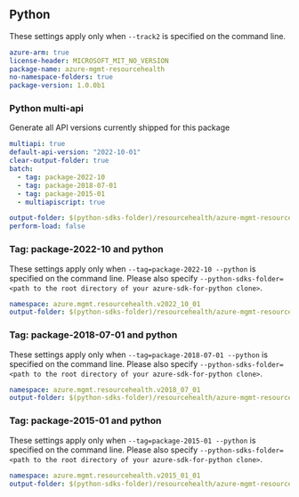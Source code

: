 ## Python

These settings apply only when `--track2` is specified on the command line.

``` yaml $(python)
azure-arm: true
license-header: MICROSOFT_MIT_NO_VERSION
package-name: azure-mgmt-resourcehealth
no-namespace-folders: true
package-version: 1.0.0b1
```

### Python multi-api

Generate all API versions currently shipped for this package

```yaml $(python)
multiapi: true
default-api-version: "2022-10-01"
clear-output-folder: true
batch:
  - tag: package-2022-10
  - tag: package-2018-07-01
  - tag: package-2015-01
  - multiapiscript: true
```

``` yaml $(multiapiscript)
output-folder: $(python-sdks-folder)/resourcehealth/azure-mgmt-resourcehealth/azure/mgmt/resourcehealth/
perform-load: false
```

### Tag: package-2022-10 and python

These settings apply only when `--tag=package-2022-10 --python` is specified on the command line.
Please also specify `--python-sdks-folder=<path to the root directory of your azure-sdk-for-python clone>`.

``` yaml $(tag) == 'package-2022-10'
namespace: azure.mgmt.resourcehealth.v2022_10_01
output-folder: $(python-sdks-folder)/resourcehealth/azure-mgmt-resourcehealth/azure/mgmt/resourcehealth/v2022_10_01
```

### Tag: package-2018-07-01 and python

These settings apply only when `--tag=package-2018-07-01 --python` is specified on the command line.
Please also specify `--python-sdks-folder=<path to the root directory of your azure-sdk-for-python clone>`.

``` yaml $(tag) == 'package-2018-07-01'
namespace: azure.mgmt.resourcehealth.v2018_07_01
output-folder: $(python-sdks-folder)/resourcehealth/azure-mgmt-resourcehealth/azure/mgmt/resourcehealth/v2018_07_01
```

### Tag: package-2015-01 and python

These settings apply only when `--tag=package-2015-01 --python` is specified on the command line.
Please also specify `--python-sdks-folder=<path to the root directory of your azure-sdk-for-python clone>`.

``` yaml $(tag) == 'package-2015-01'
namespace: azure.mgmt.resourcehealth.v2015_01_01
output-folder: $(python-sdks-folder)/resourcehealth/azure-mgmt-resourcehealth/azure/mgmt/resourcehealth/v2015_01_01
```
